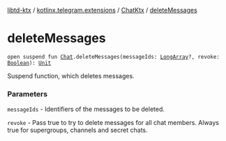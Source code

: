 [libtd-ktx](../../index.md) / [kotlinx.telegram.extensions](../index.md) / [ChatKtx](index.md) / [deleteMessages](./delete-messages.md)

# deleteMessages

`open suspend fun `[`Chat`](https://tdlibx.github.io/td/docs/org/drinkless/td/libcore/telegram/TdApi/Chat.html)`.deleteMessages(messageIds: `[`LongArray`](https://kotlinlang.org/api/latest/jvm/stdlib/kotlin/-long-array/index.html)`?, revoke: `[`Boolean`](https://kotlinlang.org/api/latest/jvm/stdlib/kotlin/-boolean/index.html)`): `[`Unit`](https://kotlinlang.org/api/latest/jvm/stdlib/kotlin/-unit/index.html)

Suspend function, which deletes messages.

### Parameters

`messageIds` - Identifiers of the messages to be deleted.

`revoke` - Pass true to try to delete messages for all chat members. Always true for
supergroups, channels and secret chats.